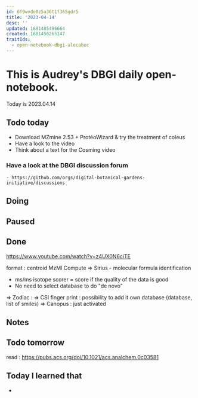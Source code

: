 ```yaml
---
id: 6f9wvdo0z5a36t1f365gdr5
title: '2023-04-14'
desc: ''
updated: 1681485496664
created: 1681456265147
traitIds:
  - open-notebook-dbgi-alecabec
---
```



# This is Audrey's DBGI daily open-notebook.

Today is 2023.04.14

## Todo today
* Download MZmine 2.53 + ProtéoWizard & try the treatment of coleus 
* Have a look to the video 
* Think about a text for the Cosming video 

### Have a look at the DBGI discussion forum
    - https://github.com/orgs/digital-botanical-gardens-initiative/discussions

###
###

## Doing

## Paused

## Done
https://www.youtube.com/watch?v=z4UX0N6ciTE

format : centroid MzMl 
Compute => Sirius - molecular formula identification 
 * ms/ms isotope scorer = score if the quality of the data is good 
 * No need to select database to do "de novo" 

 => Zodiac : 
 => CSI finger print : possibility to add it own database (database, list of smiles) 
 => Canopus : just activated 


## Notes


## Todo tomorrow
 read : https://pubs.acs.org/doi/10.1021/acs.analchem.0c03581

###
###
###


## Today I learned that

- 